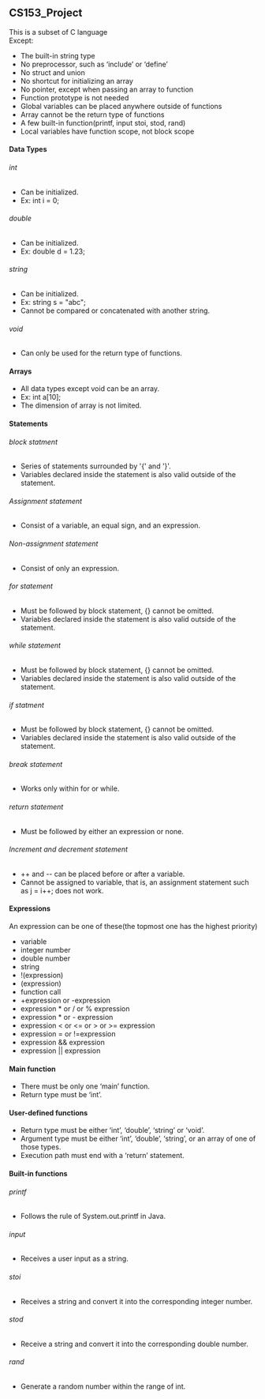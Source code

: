 ## CS153_Project

This is a subset of C language  
Except:  
- The built-in string type  
- No preprocessor, such as ‘include’ or ‘define’  
- No struct and union  
- No shortcut for initializing an array  
- No pointer, except when passing an array to function  
- Function prototype is not needed  
- Global variables can be placed anywhere outside of functions  
- Array cannot be the return type of functions  
- A few built-in function(printf, input stoi, stod, rand)  
- Local variables have function scope, not block scope  
#### Data Types
###### int
- Can be initialized.  
- Ex: int i = 0;  
###### double
- Can be initialized.  
- Ex: double d = 1.23;  
###### string
- Can be initialized.  
- Ex: string s = "abc";  
- Cannot be compared or concatenated with another string.  
###### void
- Can only be used for the return type of functions.  
#### Arrays
- All data types except void can be an array.  
- Ex: int a[10];  
- The dimension of array is not limited.  
#### Statements
###### block statment
- Series of statements surrounded by '{' and '}'.  
- Variables declared inside the statement is also valid outside of the statement.  
###### Assignment statement
- Consist of a variable, an equal sign, and an expression.  
###### Non-assignment statement
- Consist of only an expression.  
###### for statement
- Must be followed by block statement, {} cannot be omitted.  
- Variables declared inside the statement is also valid outside of the statement.  
###### while statement
- Must be followed by block statement, {} cannot be omitted.  
- Variables declared inside the statement is also valid outside of the statement.  
###### if statment
- Must be followed by block statement, {} cannot be omitted.  
- Variables declared inside the statement is also valid outside of the statement.  
###### break statement
- Works only within for or while.  
###### return statement
- Must be followed by either an expression or none.  
###### Increment and decrement statement
- ++ and -- can be placed before or after a variable.  
- Cannot be assigned to variable, that is, an assignment statement such as j = i++; does not work.  
#### Expressions
An expression can be one of these(the topmost one has the highest priority)  
- variable  
- integer number  
- double number  
- string  
- !(expression)  
- (expression)  
- function call  
- +expression or -expression  
- expression * or / or % expression  
- expression * or - expression  
- expression < or <= or > or >= expression  
- expression = or !=expression  
- expression && expression  
- expression || expression  
#### Main function
- There must be only one ‘main’ function.  
- Return type must be ‘int’.  
#### User-defined functions
- Return type must be either ‘int’, ‘double’, ‘string’ or ‘void’.  
- Argument type must be either ‘int’, ‘double’, ‘string’, or an array of one of those types.  
- Execution path must end with a ‘return’ statement.  
#### Built-in functions
###### printf
- Follows the rule of System.out.printf in Java.  
###### input 
- Receives a user input as a string.  
###### stoi
- Receives a string and convert it into the corresponding integer number.  
###### stod
- Receive a string and convert it into the corresponding double number.  
###### rand
- Generate a random number within the range of int.  
